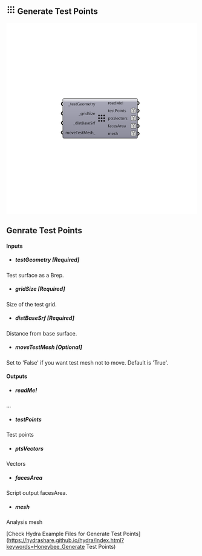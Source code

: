 ## ![](../../images/icons/Generate_Test_Points.png) Generate Test Points

![](../../images/components/Generate_Test_Points.png)

Genrate Test Points
 -
 

#### Inputs
* ##### testGeometry [Required]
Test surface as a Brep.
* ##### gridSize [Required]
Size of the test grid.
* ##### distBaseSrf [Required]
Distance from base surface.
* ##### moveTestMesh [Optional]
Set to 'False' if you want test mesh not to move. Default is 'True'.

#### Outputs
* ##### readMe!
...
* ##### testPoints
Test points
* ##### ptsVectors
Vectors
* ##### facesArea
Script output facesArea.
* ##### mesh
Analysis mesh


[Check Hydra Example Files for Generate Test Points](https://hydrashare.github.io/hydra/index.html?keywords=Honeybee_Generate Test Points)